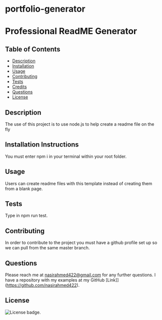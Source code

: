 # portfolio-generator

# Professional ReadME Generator

  ## Table of Contents
  * [Description](#description)
  * [Installation](#installation)
  * [Usage](#usage)
  * [Contributing](#contributing)
  * [Tests](#tests)
  * [Credits](#credits)
  * [Questions](#questions)
  * [License](#license)
  
  ## Description
  The use of this project is to use node.js to help create a readme file on the fly
  
  ## Installation Instructions
  You must enter npm i in your terminal within your root folder.
  
  ## Usage
  Users can create readme files with this template instead of creating them from a blank page.
  
  ## Tests
  Type in npm run test.
  
  ## Contributing
  In order to contribute to the project you must have a github profile set up so we can pull from the same master branch.
  
  ## Questions
  Please reach me at nasirahmed422@gmail.com for any further questions. I have a repository with my examples at my GitHub [Link]](https://github.com/nasirahmed422).
  
  ## License
  ![License badge](https://img.shields.io/badge/license-Apache-brightgreen).
